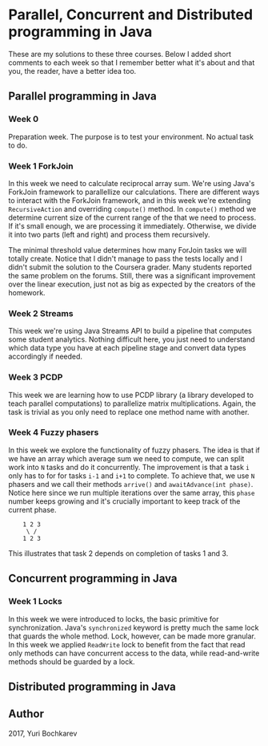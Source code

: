 # Parallel, Concurrent and Distributed programming in Java

These are my solutions to these three courses. Below I added short comments to each week so that I remember better what it's about and that you, the reader, have a better idea too.

## Parallel programming in Java

### Week 0

Preparation week. The purpose is to test your environment. No actual task to do.

### Week 1 ForkJoin

In this week we need to calculate reciprocal array sum. We're using Java's ForkJoin framework to parallellize our calculations. There are different ways to interact with the ForkJoin framework, and in this week we're extending `RecursiveAction` and overriding `compute()` method. In `compute()` method we determine current size of the current range of the that we need to process. If it's small enough, we are processing it immediately. Otherwise, we divide it into two parts (left and right) and process them recursively.

The minimal threshold value determines how many ForJoin tasks we will totally create. Notice that I didn't manage to pass the tests locally and I didn't submit the solution to the Coursera grader. Many students reported the same problem on the forums. Still, there was a significant improvement over the linear execution, just not as big as expected by the creators of the homework.

### Week 2 Streams

This week we're using Java Streams API to build a pipeline that computes some student analytics. Nothing difficult here, you just need to understand which data type you have at each pipeline stage and convert data types accordingly if needed.

### Week 3 PCDP

This week we are learning how to use PCDP library (a library developed to teach parallel computations) to parallelize matrix multiplications. Again, the task is trivial as you only need to replace one method name with another.

### Week 4 Fuzzy phasers

In this week we explore the functionality of fuzzy phasers. The idea is that if we have an array which average sum we need to compute, we can split work into `N` tasks and do it concurrently. The improvement is that a task `i` only has to for for tasks `i-1` and `i+1` to complete. To achieve that, we use `N` phasers and we call their methods `arrive()` and `awaitAdvance(int phase)`. Notice here since we run multiple iterations over the same array, this `phase` number keeps growing and it's crucially important to keep track of the current phase.

``` text
    1 2 3
     \ /
    1 2 3
```

This illustrates that task 2 depends on completion of tasks 1 and 3.

## Concurrent programming in Java

### Week 1 Locks

In this week we were introduced to locks, the basic primitive for synchronization. Java's `synchronized` keyword is pretty much the same lock that guards the whole method. Lock, however, can be made more granular. In this week we applied `ReadWrite` lock to benefit from the fact that read only methods can have concurrent access to the data, while read-and-write methods should be guarded by a lock.

## Distributed programming in Java

## Author

2017, Yuri Bochkarev
